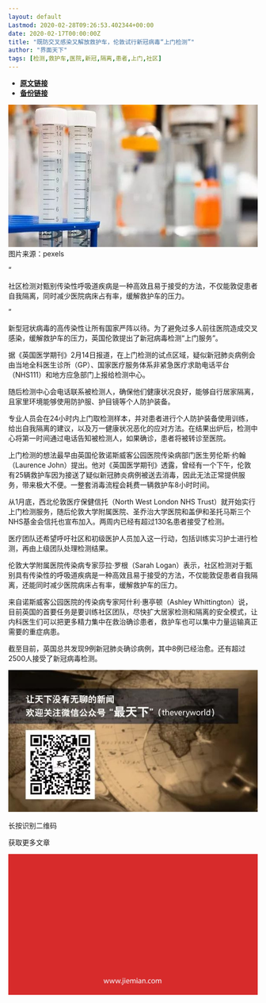 ```yaml
---
layout: default
Lastmod: 2020-02-28T09:26:53.402344+00:00
date: 2020-02-17T00:00:00Z
title: "既防交叉感染又解放救护车，伦敦试行新冠病毒“上门检测”"
author: "界面天下"
tags: [检测,救护车,医院,新冠,隔离,患者,上门,社区]
---
```


* [**原文链接**](http://mp.weixin.qq.com/s?__biz=MjM5NTE0ODc2Nw==&mid=2650463653&idx=4&sn=72d49ffe03e62e7cef1635a329e484ca&chksm=bef29b1589851203a066fc2b371416885c39ac316bc3d118d5630d3d11fa92db203b2d6523f8#rd)
* [**备份链接**](http://archive.today/OBFIQ)


![](/images/post/204e691855a8c55d3258a57b5832faba.jpg)图片来源：pexels

“

  

社区检测对甄别传染性呼吸道疾病是一种高效且易于接受的方法，不仅能敦促患者自我隔离，同时减少医院病床占有率，缓解救护车的压力。

  

”

新型冠状病毒的高传染性让所有国家严阵以待。为了避免过多人前往医院造成交叉感染，缓解救护车的压力，英国伦敦提出了新冠病毒检测“上门服务”。  

据《英国医学期刊》2月14日报道，在上门检测的试点区域，疑似新冠肺炎病例会由当地全科医生诊所（GP）、国家医疗服务体系非紧急医疗求助电话平台（NHS111）和地方应急部门上报给检测中心。

随后检测中心会电话联系被检测人，确保他们健康状况良好，能够自行居家隔离，且家里环境能够使用防护服、护目镜等个人防护装备。

专业人员会在24小时内上门取检测样本，并对患者进行个人防护装备使用训练，给出自我隔离的建议，以及万一健康状况恶化的应对方法。在结果出炉后，检测中心将第一时间通过电话告知被检测人，如果确诊，患者将被转诊至医院。

上门检测的想法最早由英国伦敦诺斯威客公园医院传染病部门医生劳伦斯·约翰（Laurence John）提出。他对《英国医学期刊》透露，曾经有一个下午，伦敦有25辆救护车因为接送了疑似新冠肺炎病例被送去消毒，因此无法正常提供服务，带来极大不便。一整套消毒流程会耗费一辆救护车8小时时间。

从1月底，西北伦敦医疗保健信托（North West London NHS Trust）就开始实行上门检测服务，随后伦敦大学附属医院、圣乔治大学医院和盖伊和圣托马斯三个NHS基金会信托也宣布加入。两周内已经有超过130名患者接受了检测。

医疗团队还希望呼吁社区和初级医护人员加入这一行动，包括训练实习护士进行检测，再由上级团队处理检测结果。

伦敦大学附属医院传染病专家莎拉·罗根（Sarah Logan）表示，社区检测对于甄别具有传染性的呼吸道疾病是一种高效且易于接受的方法，不仅能敦促患者自我隔离，还能同时减少医院病床占有率，缓解救护车的压力。

来自诺斯威客公园医院的传染病专家阿什利·惠亭顿（Ashley Whittington）说，目前英国的首要任务是要训练社区团队，尽快扩大居家检测和隔离的安全模式，让内科医生们可以把更多精力集中在救治确诊患者，救护车也可以集中力量运输真正需要的重症病患。

截至目前，英国总共发现9例新冠肺炎确诊病例，其中8例已经治愈。还有超过2500人接受了新冠病毒检测。

![](/images/post/0bb69944cbb9ec0040e197ec43dcf692.jpg)

长按识别二维码  

获取更多文章

![](/images/post/3ef9527fd7edfb43b0c70486c7a956af.jpg)

